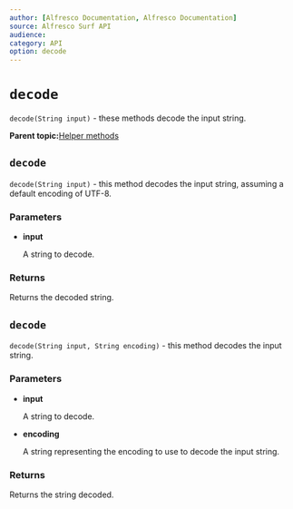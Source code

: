 ```yaml
---
author: [Alfresco Documentation, Alfresco Documentation]
source: Alfresco Surf API
audience: 
category: API
option: decode
---
```


# `decode`

`decode(String input)` - these methods decode the input string.

**Parent topic:**[Helper methods](../references/APISurf-ScriptSiteData-Helper-helper.md)

## `decode`

`decode(String input)` - this method decodes the input string, assuming a default encoding of UTF-8.

### Parameters

-   **input**

    A string to decode.


### Returns

Returns the decoded string.

## `decode`

`decode(String input, String encoding)` - this method decodes the input string.

### Parameters

-   **input**

    A string to decode.

-   **encoding**

    A string representing the encoding to use to decode the input string.


### Returns

Returns the string decoded.

